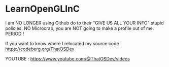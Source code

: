 # LearnOpenGLInC

I am NO LONGER using Github do to their "GIVE US ALL YOUR INFO" stupid policies. NO Microcrap, you are NOT going to make a profile out of me. PERIOD !  
  
If you want to know where I relocated my source code : https://codeberg.org/ThatOSDev
  
YOUTUBE : https://www.youtube.com/@ThatOSDev/videos  
